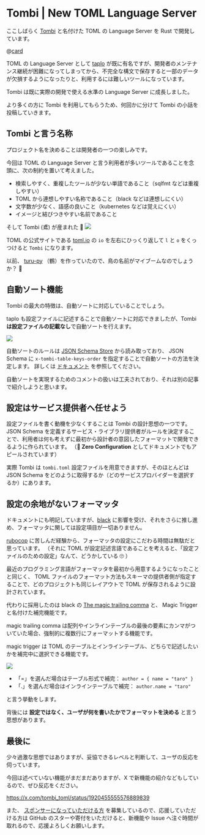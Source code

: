 <!-- https://zenn.dev/yassun7010/articles/6a60d705d0a55c -->

# Tombi | New TOML Language Server

ここしばらく [Tombi](https://tombi-toml.github.io/tombi/) と名付けた TOML の Language Server を Rust で開発しています。

@[card](https://github.com/tombi-toml/tombi)

TOML の Language Server として [taplo](https://github.com/tamasfe/taplo) が既に有名ですが、開発者のメンテナンス継続が困難になってしまってから、不完全な構文で保存すると一部のデータが欠損するようになったりと、利用するには難しいツールになっています。

Tombi は既に実際の開発で使える水準の Language Server に成長しました。

より多くの方に Tombi を利用してもらうため、何回かに分けて Tombi の小話を投稿していきます。

## Tombi と言う名称
プロジェクト名を決めることは開発者の一つの楽しみです。

今回は TOML の Language Server と言う利用者が多いツールであることを念頭に、次の制約を置いて考えました。

- 検索しやすく、重複したツールが少ない単語であること（sqlfmt などは重複しやすい）
- TOML から連想しやすい名称であること（black などは連想しにくい）
- 文字数が少なく、語感の良いこと（kubernetes などは覚えにくい）
- イメージと結びつきやすい名前であること

そして Tombi (鳶) が産まれた 🦅
![](https://storage.googleapis.com/zenn-user-upload/8f36511d4972-20250514.jpg)

TOML の公式サイトである [toml.io](https://toml.io) の `io` を左右にひっくり返して `l` と `o` をくっつけると `Tombi` になります。

以前、 [turu-py](https://github.com/yassun7010/turu-py) （鶴）を作っていたので、鳥の名前がマイブームなのでしょうか？ 🦆


## 自動ソート機能

Tombi の最大の特徴は、自動ソートに対応していることでしょう。

taplo も設定ファイルに記述することで自動ソートに対応できましたが、Tombi **は設定ファイルの記載なし**で自動ソートを行えます。

![](https://storage.googleapis.com/zenn-user-upload/a49422b81035-20250514.gif)

自動ソートのルールは [JSON Schema Store](https://www.schemastore.org/json/) から読み取っており、 JSON Schema に `x-tombi-table-keys-order` を指定することで自動ソートの方法を決定します。
詳しくは [ドキュメント](https://tombi-toml.github.io/tombi/docs/json-schema) を参照してください。

自動ソートを実現するためのコメントの扱いは工夫されており、それは別の記事で紹介しようと思います。

## 設定はサービス提供者へ任せよう

設定ファイルを書く動機を少なくすることは Tombi の設計思想の一つです。
JSON Schema を定義するサービス・ライブラリ提供者がルールを決定することで、利用者は何も考えずに最初から設計者の意図したフォーマットで開発できるように作られています。
（**🚀 Zero Configuration** としてドキュメントでもアピールされています）

実際 Tombi は `tombi.toml` 設定ファイルを用意できますが、そのほとんどは JSON Schema をどのように取得するか（どのサービスプロバイダーを選択するか）にあります。


## 設定の余地がないフォーマッタ
ドキュメントにも明記していますが、[black](https://github.com/psf/black) に影響を受け、それをさらに推し進め、フォーマッタに関しては設定項目が一切ありません。

[rubocop](https://github.com/rubocop/rubocop) に苦しんだ経験から、フォーマッタの設定にこだわる時間は無駄だと思っています。
（それに TOML が設定記述言語であることを考えると、「設定ファイルのための設定」なんて、どうかしている 🙄 ）

最近のプログラミング言語がフォーマッタを最初から用意するようになったことと同じく、 TOML ファイルのフォーマット方法もスキーマの提供者側が指定することで、どのプロジェクトも同じレイアウトで TOML が保存されるように設計されています。

代わりに採用したのは black の [The magic trailing comma](https://black.readthedocs.io/en/stable/the_black_code_style/current_style.html#the-magic-trailing-comma) と、 Magic Trigger と名付けた補完機能です。

magic trailing comma は配列やインラインテーブルの最後の要素にカンマがついていた場合、強制的に複数行にフォーマットする機能です。

magic trigger は TOML のテーブルとインラインテーブル、どちらで記述したいかを補完中に選択できる機能です。

![](https://storage.googleapis.com/zenn-user-upload/c42a3f65618b-20250515.png)

- 「=」を選んだ場合はテーブル形式で補完： `author = { name = "taro" }`
- 「.」を選んだ場合はインラインテーブルで補完： `author.name = "taro"`

と言う挙動をします。

背後には **設定ではなく、ユーザが何を書いたかでフォーマットを決める** と言う思想があります。

## 最後に

少々過激な思想ではありますが、妥協できるレベルと判断して、ユーザの反応を伺っています。

今回は述べていない機能がまだまだありますが、X で新機能の紹介などもしているので、ぜひ反応をください。

https://x.com/tombi_toml/status/1920455555576889839

また、 [スポンサーになっていただける方](https://github.com/sponsors/tombi-toml) を募集しているので、応援していただける方は GitHub のスターや寄付をいただけると、新機能や Issue へ注ぐ時間が取れるので、応援よろしくお願いします。
